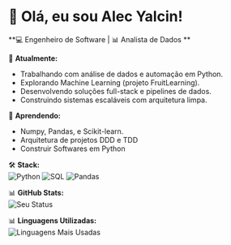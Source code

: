 # 👋 Olá, eu sou Alec Yalcin!

**💻 Engenheiro de Software | 📊 Analista de Dados **

🔭 **Atualmente:**  
- Trabalhando com análise de dados e automação em Python.  
- Explorando Machine Learning (projeto FruitLearning).
- Desenvolvendo soluções full-stack e pipelines de dados.  
- Construindo sistemas escaláveis com arquitetura limpa.  

🌱 **Aprendendo:**  
- Numpy, Pandas, e Scikit-learn.
- Arquitetura de projetos DDD e TDD
- Construir Softwares em Python

🛠️ **Stack:**  
![Python](https://img.shields.io/badge/Python-3776AB?style=for-the-badge&logo=python&logoColor=white)
![SQL](https://img.shields.io/badge/SQL-4479A1?style=for-the-badge&logo=postgresql&logoColor=white)
![Pandas](https://img.shields.io/badge/Pandas-150458?style=for-the-badge&logo=pandas&logoColor=white)

📊 **GitHub Stats:**  
![Seu Status](https://github-readme-stats.vercel.app/api?username=alecyalcin&show_icons=true&theme=dracula&hide=issues) 

📊 **Linguagens Utilizadas:**  
![Linguagens Mais Usadas](https://github-readme-stats.vercel.app/api/top-langs/?username=alecyalcin&layout=compact&theme=dracula) 
